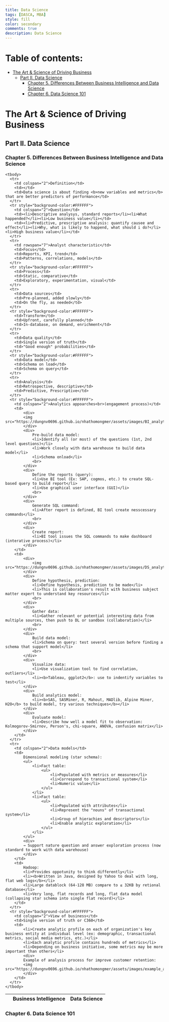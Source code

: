 ```yaml
---
title: Data Science
tags: [DASCA, MBA]
style: fill
color: secondary
comments: true
description: Data Science
---
```


<!-- Start Document Outline -->
# Table of contents:
* [The Art &amp; Science of Driving Business](#the-art--science-of-driving-business)
	* [Part II. Data Science](#part-ii-data-science)
		* [Chapter 5. Differences Between Business Intelligence and Data Science](#chapter-5-differences-between-business-intelligence-and-data-science)
		* [Chapter 6. Data Science 101](#chapter-6-data-science-101)

<!-- End Document Outline -->

# The Art & Science of Driving Business
## Part II. Data Science
### Chapter 5. Differences Between Business Intelligence and Data Science


<table>
    <thead>
      <tr>
        <th colspan="2"></th>
        <th>Business Intelligence</th>
        <th>Data Science</th>
      </tr>
    </thead>
    
    <tbody>
      <tr>
        <td colspan="2">Definition</td>
        <td></td>
        <td>Data science is about finding <b>new variables and metrics</b> that are better predictors of performance</td>
      </tr>
      <tr style="background-color:#FFFFFF">
        <td colspan="2">Question</td>
        <td><li>Descriptive analysys, standard reports</li><li>What happended?</li><li>Low business value</li></td>
        <td><li>Predictive, prescriptive analysis: quantify causee and effect</li><li>Why, what is likely to happend, what should i do?</li><li>High business value</li></td>
      </tr>
      <tr>
        <td rowspan="7">Analyst characteristic</td>
        <td>Focus</td>
        <td>Reports, KPI, trend</td>
        <td>Patterns, correlations, models</td>
      </tr>
      <tr style="background-color:#FFFFFF">
        <td>Process</td>
        <td>Static, comparative</td>
        <td>Exploratory, experimentation, visual</td>
      </tr>
      <tr>
        <td>Data sources</td>
        <td>Pre-planned, added slowly</td>
        <td>On the fly, as needed</td>
      </tr>
      <tr style="background-color:#FFFFFF">
        <td>Transform</td>
        <td>Upfront, carefully planned</td>
        <td>In-database, on demand, enrichment</td>
      </tr>
      <tr>
        <td>Data quality</td>
        <td>Single version of truth</td>
        <td>"Good enough" probabilities</td>
      </tr>
      <tr style="background-color:#FFFFFF">
        <td>Data model</td>
        <td>Schema on load</td>
        <td>Schema on query</td>
      </tr>
      <tr>
        <td>Analysis</td>
        <td>Retrospective, descriptive</td>
        <td>Predictive, Prescriptive</td>
      </tr>
      <tr style="background-color:#FFFFFF">
        <td colspan="2">Analytics appoarches<br>(engagement process)</td>
        <td>
            <div>
            <img src="https://dungnv0696.github.io/nhathomongmer/assets/images/BI_analytic_approachs.png"/>
            </div>
            <div>
                Pre-build data model:
                <li>Identify all (or most) of the questions (1st, 2nd level questions)</li>
                <li>Work closely with data warehouse to build data model</li>
                <li>Schema onload</li>
                <br>
            </div>
            <div>
                Define the reports (query):
                <li>Use BI tool (Ex: SAP, cogmos, etc.) to create SQL-based query to build report</li>
                <li>Use graphical user interface (GUI)</li>
                <br>
            </div>
            <div>
                Generate SQL command:
                <li>After report is defined, BI tool create nesscessary commands</li>
                <br>
            </div>
            <div>
                Create report:
                <li>BI tool issues the SQL commands to make dashboard (interative process)</li>
            </div>
        </td>
        <td>
            <div>
                <img src="https://dungnv0696.github.io/nhathomongmer/assets/images/DS_analytic_approachs.png"/>
            </div>
            <div>
                Define hypothesis, prediction:
                <li>Define hypothesis, prediction to be made</li>
                <li>This is collaboration's result with business subject matter expert to understand key resources</li>
                <br>
            </div>
            <div>
                Gather data:
                <li>Gather relevant or potential interesting data from multiple sources, then push to DL or sandbox (collaboration)</li>
                <br>
            </div>
            <div>
                Build data model:
                <li>Schema on query: test several version before finding a schema that support model</li>
                <br>
            </div>
            <div>
                Visualize data:
                <li>Use visualization tool to find correlation, outliers</li>
                <li><b>Tableau, ggplot2</b>: use to indentify variables to test</li>
            </div>
            <div>
                Build analytics model:
                <li><b>SAS, SASMiner, R, Mahout, MADlib, Alpine Miner, H2O</b> to build model, try various techniques</b></li>
            </div>
            <div>
                Evaluate model:
                <li>Describe how well a model fit to observation: Kolmogorov-Smirnov, Person's, chi-square, ANOVA, confusion matrix</li>
            </div>
        </td>
      </tr>
      <tr>
        <td colspan="2">Data models</td>
        <td>
            Dimensional modeling (star schema):
            <ul>
                <li>Fact table:
                    <ul>
                        <li>Populated with metrics or measures</li>
                        <li>Correspond to transactional system</li>
                        <li>Numeric value</li>
                    </ul>
                </li>
                <li>Fact table:
                    <ul>
                        <li>Populated with attributes</li>
                        <li>Represent the "nouns" of transactional system</li>
                        <li>Group of hierachies and descriptors</li>
                        <li>Enable analytic exploration</li>
                    </ul>
                </li>
            </ul>
            <div>
            → Support nature question and answer exploration process (now standard to work with data warehouse)
            </div>
        </td>
        <td>
            Hadoop:
            <li>Provides oppotunity to think differently</li>
            <li><b>Written in Java, designed by Yahoo to deal with long, flat web logs</b></li>
            <li>Large datablock (64-128 MB) compare to ≤ 32KB by retional database</li>
            <li>Very long, flat records and long, flat data model (collapsing star schema into single flat record)</li>
        </td>
      </tr>
      <tr style="background-color:#FFFFFF">
        <td colspan="2">View of business</td>
        <td>Single version of truth or C360</td>
        <td>
            <li>Create analytic profile on each of organization's key business entity at individual level (ex: demographic, transactional metrics, social media metrics, etc.)</li>
            <li>Each analytic profile contains hundreds of metrics</li>
            <li>Depending on business initiative, some metrics may be more important than others</li>
            <div>
            Example of analysis process for improve customer retention:
            <img src="https://dungnv0696.github.io/nhathomongmer/assets/images/example_analysis_process.png"/>
            </div>
        </td>
      </tr>
    </tbody>
</table>

### Chapter 6. Data Science 101
